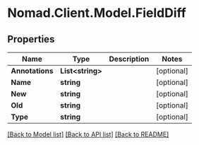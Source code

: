 # Nomad.Client.Model.FieldDiff

## Properties

Name | Type | Description | Notes
------------ | ------------- | ------------- | -------------
**Annotations** | **List&lt;string&gt;** |  | [optional] 
**Name** | **string** |  | [optional] 
**New** | **string** |  | [optional] 
**Old** | **string** |  | [optional] 
**Type** | **string** |  | [optional] 

[[Back to Model list]](../README.md#documentation-for-models) [[Back to API list]](../README.md#documentation-for-api-endpoints) [[Back to README]](../README.md)

